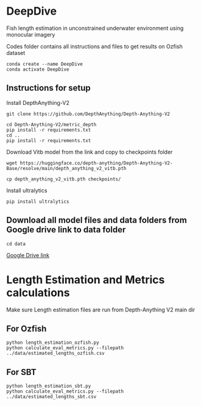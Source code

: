 # DeepDive
Fish length estimation in unconstrained underwater environment using monocular imagery

Codes folder contains all instructions and files to get results on Ozfish dataset
```
conda create --name DeepDive
conda activate DeepDive
```

## Instructions for setup 

Install DepthAnything-V2

```
git clone https://github.com/DepthAnything/Depth-Anything-V2

cd Depth-Anything-V2/metric_depth
pip install -r requirements.txt
cd ..
pip install -r requirements.txt  
```
Download Vitb model from the link and copy to checkpoints folder

```
wget https://huggingface.co/depth-anything/Depth-Anything-V2-Base/resolve/main/depth_anything_v2_vitb.pth

cp depth_anything_v2_vitb.pth checkpoints/
```

Install ultralytics
```
pip install ultralytics

```
## Download all model files and data folders from Google drive link to data folder
```
cd data
```
[Google Drive link](https://drive.google.com/drive/folders/1J23uHRA1eduPEjRq5i_9Bolgmq_gvY16?usp=drive_link)


# Length Estimation and Metrics calculations
Make sure Length estimation files are run from Depth-Anything V2 main dir
## For Ozfish
```
python length_estimation_ozfish.py
python calculate_eval_metrics.py --filepath ../data/estimated_lengths_ozfish.csv

```
## For SBT
```
python length_estimation_sbt.py
python calculate_eval_metrics.py --filepath ../data/estimated_lengths_sbt.csv

```



